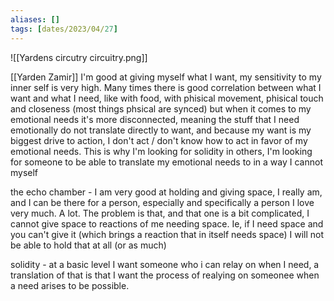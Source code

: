 ```yaml
---
aliases: []
tags: [dates/2023/04/27]
---
```

![[Yardens circutry circuitry.png]]

[[Yarden Zamir]]
I'm good at giving myself what I want, my sensitivity to my inner self is very high. Many times there is good correlation between what I want and what I need, like with food, with phisical movement, phisical touch and closeness (most things phsical are synced) but when it comes to my emotional needs it's more disconnected, meaning the stuff that I need emotionally do not translate directly to want, and because my want is my biggest drive to action, I don't act / don't know how to act in favor of my emotional needs. This is why I'm looking for solidity in others, I'm looking for someone to be able to translate my emotional needs to in a way I cannot myself

the echo chamber - I am very good at holding and giving space, I really am, and I can be there for a person, especially and specifically a person I love very much. A lot. The problem is that, and that one is a bit complicated, I cannot give space to reactions of me needing space. Ie, if I need space and you can't give it (which brings a reaction that in itself needs space) I will not be able to hold that at all (or as much)

solidity - at a basic level I want someone who i can relay on when I need, a translation of that is that I want the process of realying on someonee when a need arises to be possible.